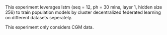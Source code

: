 This experiment leverages lstm (seq = 12, ph = 30 mins, layer 1, hidden size 256) to train population models by cluster decentralized federated learning on different datasets seperately.

This experiment only considers CGM data.
